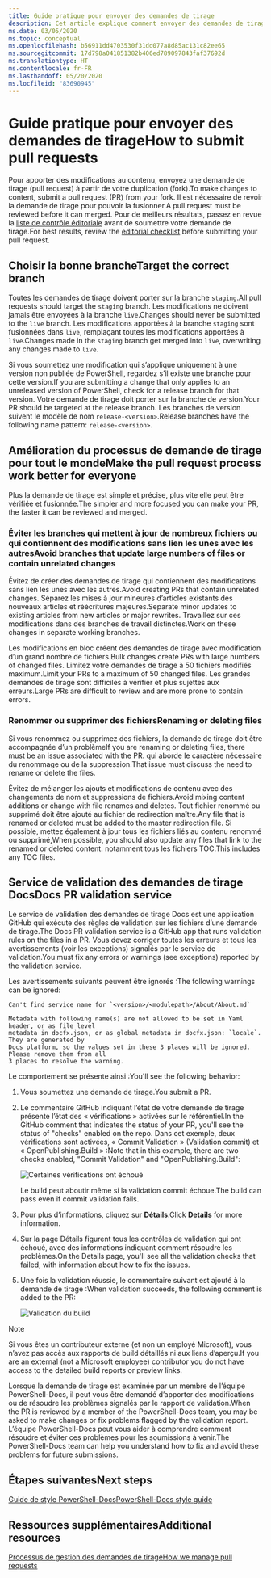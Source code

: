 ```yaml
---
title: Guide pratique pour envoyer des demandes de tirage
description: Cet article explique comment envoyer des demandes de tirage au référentiel PowerShell-Docs.
ms.date: 03/05/2020
ms.topic: conceptual
ms.openlocfilehash: b56911dd4703530f31dd077a8d85ac131c82ee65
ms.sourcegitcommit: 17d798a041851382b406ed789097843faf37692d
ms.translationtype: HT
ms.contentlocale: fr-FR
ms.lasthandoff: 05/20/2020
ms.locfileid: "83690945"
---
```

# <a name="how-to-submit-pull-requests"></a><span data-ttu-id="19765-103">Guide pratique pour envoyer des demandes de tirage</span><span class="sxs-lookup"><span data-stu-id="19765-103">How to submit pull requests</span></span>

<span data-ttu-id="19765-104">Pour apporter des modifications au contenu, envoyez une demande de tirage (pull request) à partir de votre duplication (fork).</span><span class="sxs-lookup"><span data-stu-id="19765-104">To make changes to content, submit a pull request (PR) from your fork.</span></span> <span data-ttu-id="19765-105">Il est nécessaire de revoir la demande de tirage pour pouvoir la fusionner.</span><span class="sxs-lookup"><span data-stu-id="19765-105">A pull request must be reviewed before it can merged.</span></span> <span data-ttu-id="19765-106">Pour de meilleurs résultats, passez en revue la [liste de contrôle éditoriale](editorial-checklist.md) avant de soumettre votre demande de tirage.</span><span class="sxs-lookup"><span data-stu-id="19765-106">For best results, review the [editorial checklist](editorial-checklist.md) before submitting your pull request.</span></span>

## <a name="target-the-correct-branch"></a><span data-ttu-id="19765-107">Choisir la bonne branche</span><span class="sxs-lookup"><span data-stu-id="19765-107">Target the correct branch</span></span>

<span data-ttu-id="19765-108">Toutes les demandes de tirage doivent porter sur la branche `staging`.</span><span class="sxs-lookup"><span data-stu-id="19765-108">All pull requests should target the `staging` branch.</span></span> <span data-ttu-id="19765-109">Les modifications ne doivent jamais être envoyées à la branche `live`.</span><span class="sxs-lookup"><span data-stu-id="19765-109">Changes should never be submitted to the `live` branch.</span></span> <span data-ttu-id="19765-110">Les modifications apportées à la branche `staging` sont fusionnées dans `live`, remplaçant toutes les modifications apportées à `live`.</span><span class="sxs-lookup"><span data-stu-id="19765-110">Changes made in the `staging` branch get merged into `live`, overwriting any changes made to `live`.</span></span>

<span data-ttu-id="19765-111">Si vous soumettez une modification qui s’applique uniquement à une version non publiée de PowerShell, regardez s’il existe une branche pour cette version.</span><span class="sxs-lookup"><span data-stu-id="19765-111">If you are submitting a change that only applies to an unreleased version of PowerShell, check for a release branch for that version.</span></span> <span data-ttu-id="19765-112">Votre demande de tirage doit porter sur la branche de version.</span><span class="sxs-lookup"><span data-stu-id="19765-112">Your PR should be targeted at the release branch.</span></span> <span data-ttu-id="19765-113">Les branches de version suivent le modèle de nom `release-<version>`.</span><span class="sxs-lookup"><span data-stu-id="19765-113">Release branches have the following name pattern: `release-<version>`.</span></span>

## <a name="make-the-pull-request-process-work-better-for-everyone"></a><span data-ttu-id="19765-114">Amélioration du processus de demande de tirage pour tout le monde</span><span class="sxs-lookup"><span data-stu-id="19765-114">Make the pull request process work better for everyone</span></span>

<span data-ttu-id="19765-115">Plus la demande de tirage est simple et précise, plus vite elle peut être vérifiée et fusionnée.</span><span class="sxs-lookup"><span data-stu-id="19765-115">The simpler and more focused you can make your PR, the faster it can be reviewed and merged.</span></span>

### <a name="avoid-branches-that-update-large-numbers-of-files-or-contain-unrelated-changes"></a><span data-ttu-id="19765-116">Éviter les branches qui mettent à jour de nombreux fichiers ou qui contiennent des modifications sans lien les unes avec les autres</span><span class="sxs-lookup"><span data-stu-id="19765-116">Avoid branches that update large numbers of files or contain unrelated changes</span></span>

<span data-ttu-id="19765-117">Évitez de créer des demandes de tirage qui contiennent des modifications sans lien les unes avec les autres.</span><span class="sxs-lookup"><span data-stu-id="19765-117">Avoid creating PRs that contain unrelated changes.</span></span> <span data-ttu-id="19765-118">Séparez les mises à jour mineures d’articles existants des nouveaux articles et réécritures majeures.</span><span class="sxs-lookup"><span data-stu-id="19765-118">Separate minor updates to existing articles from new articles or major rewrites.</span></span> <span data-ttu-id="19765-119">Travaillez sur ces modifications dans des branches de travail distinctes.</span><span class="sxs-lookup"><span data-stu-id="19765-119">Work on these changes in separate working branches.</span></span>

<span data-ttu-id="19765-120">Les modifications en bloc créent des demandes de tirage avec modification d’un grand nombre de fichiers.</span><span class="sxs-lookup"><span data-stu-id="19765-120">Bulk changes create PRs with large numbers of changed files.</span></span> <span data-ttu-id="19765-121">Limitez votre demandes de tirage à 50 fichiers modifiés maximum.</span><span class="sxs-lookup"><span data-stu-id="19765-121">Limit your PRs to a maximum of 50 changed files.</span></span> <span data-ttu-id="19765-122">Les grandes demandes de tirage sont difficiles à vérifier et plus sujettes aux erreurs.</span><span class="sxs-lookup"><span data-stu-id="19765-122">Large PRs are difficult to review and are more prone to contain errors.</span></span>

### <a name="renaming-or-deleting-files"></a><span data-ttu-id="19765-123">Renommer ou supprimer des fichiers</span><span class="sxs-lookup"><span data-stu-id="19765-123">Renaming or deleting files</span></span>

<span data-ttu-id="19765-124">Si vous renommez ou supprimez des fichiers, la demande de tirage doit être accompagnée d’un problème</span><span class="sxs-lookup"><span data-stu-id="19765-124">If you are renaming or deleting files, there must be an issue associated with the PR.</span></span> <span data-ttu-id="19765-125">qui aborde le caractère nécessaire du renommage ou de la suppression.</span><span class="sxs-lookup"><span data-stu-id="19765-125">That issue must discuss the need to rename or delete the files.</span></span>

<span data-ttu-id="19765-126">Évitez de mélanger les ajouts et modifications de contenu avec des changements de nom et suppressions de fichiers.</span><span class="sxs-lookup"><span data-stu-id="19765-126">Avoid mixing content additions or change with file renames and deletes.</span></span> <span data-ttu-id="19765-127">Tout fichier renommé ou supprimé doit être ajouté au fichier de redirection maître.</span><span class="sxs-lookup"><span data-stu-id="19765-127">Any file that is renamed or deleted must be added to the master redirection file.</span></span> <span data-ttu-id="19765-128">Si possible, mettez également à jour tous les fichiers liés au contenu renommé ou supprimé,</span><span class="sxs-lookup"><span data-stu-id="19765-128">When possible, you should also update any files that link to the renamed or deleted content.</span></span> <span data-ttu-id="19765-129">notamment tous les fichiers TOC.</span><span class="sxs-lookup"><span data-stu-id="19765-129">This includes any TOC files.</span></span>

## <a name="docs-pr-validation-service"></a><span data-ttu-id="19765-130">Service de validation des demandes de tirage Docs</span><span class="sxs-lookup"><span data-stu-id="19765-130">Docs PR validation service</span></span>

<span data-ttu-id="19765-131">Le service de validation des demandes de tirage Docs est une application GitHub qui exécute des règles de validation sur les fichiers d’une demande de tirage.</span><span class="sxs-lookup"><span data-stu-id="19765-131">The Docs PR validation service is a GitHub app that runs validation rules on the files in a PR.</span></span> <span data-ttu-id="19765-132">Vous devez corriger toutes les erreurs et tous les avertissements (voir les exceptions) signalés par le service de validation.</span><span class="sxs-lookup"><span data-stu-id="19765-132">You must fix any errors or warnings (see exceptions) reported by the validation service.</span></span>

<span data-ttu-id="19765-133">Les avertissements suivants peuvent être ignorés :</span><span class="sxs-lookup"><span data-stu-id="19765-133">The following warnings can be ignored:</span></span>

```
Can't find service name for `<version>/<modulepath>/About/About.md`
```

```
Metadata with following name(s) are not allowed to be set in Yaml header, or as file level
metadata in docfx.json, or as global metadata in docfx.json: `locale`. They are generated by
Docs platform, so the values set in these 3 places will be ignored. Please remove them from all
3 places to resolve the warning.
```

<span data-ttu-id="19765-134">Le comportement se présente ainsi :</span><span class="sxs-lookup"><span data-stu-id="19765-134">You'll see the following behavior:</span></span>

1. <span data-ttu-id="19765-135">Vous soumettez une demande de tirage.</span><span class="sxs-lookup"><span data-stu-id="19765-135">You submit a PR.</span></span>
1. <span data-ttu-id="19765-136">Le commentaire GitHub indiquant l’état de votre demande de tirage présente l’état des « vérifications » activées sur le référentiel.</span><span class="sxs-lookup"><span data-stu-id="19765-136">In the GitHub comment that indicates the status of your PR, you'll see the status of "checks" enabled on the repo.</span></span> <span data-ttu-id="19765-137">Dans cet exemple, deux vérifications sont activées, « Commit Validation » (Validation commit) et « OpenPublishing.Build » :</span><span class="sxs-lookup"><span data-stu-id="19765-137">Note that in this example, there are two checks enabled, "Commit Validation" and "OpenPublishing.Build":</span></span>

   ![Certaines vérifications ont échoué](media/pull-requests/validation-failed.png)

   <span data-ttu-id="19765-139">Le build peut aboutir même si la validation commit échoue.</span><span class="sxs-lookup"><span data-stu-id="19765-139">The build can pass even if commit validation fails.</span></span>

1. <span data-ttu-id="19765-140">Pour plus d’informations, cliquez sur **Détails**.</span><span class="sxs-lookup"><span data-stu-id="19765-140">Click **Details** for more information.</span></span>
1. <span data-ttu-id="19765-141">Sur la page Détails figurent tous les contrôles de validation qui ont échoué, avec des informations indiquant comment résoudre les problèmes.</span><span class="sxs-lookup"><span data-stu-id="19765-141">On the Details page, you'll see all the validation checks that failed, with information about how to fix the issues.</span></span>
1. <span data-ttu-id="19765-142">Une fois la validation réussie, le commentaire suivant est ajouté à la demande de tirage :</span><span class="sxs-lookup"><span data-stu-id="19765-142">When validation succeeds, the following comment is added to the PR:</span></span>

   ![Validation du build](media/pull-requests/build-validation.png)

> [!NOTE]
> <span data-ttu-id="19765-144">Si vous êtes un contributeur externe (et non un employé Microsoft), vous n’avez pas accès aux rapports de build détaillés ni aux liens d’aperçu.</span><span class="sxs-lookup"><span data-stu-id="19765-144">If you are an external (not a Microsoft employee) contributor you do not have access to the detailed build reports or preview links.</span></span>

<span data-ttu-id="19765-145">Lorsque la demande de tirage est examinée par un membre de l’équipe PowerShell-Docs, il peut vous être demandé d’apporter des modifications ou de résoudre les problèmes signalés par le rapport de validation.</span><span class="sxs-lookup"><span data-stu-id="19765-145">When the PR is reviewed by a member of the PowerShell-Docs team, you may be asked to make changes or fix problems flagged by the validation report.</span></span> <span data-ttu-id="19765-146">L’équipe PowerShell-Docs peut vous aider à comprendre comment résoudre et éviter ces problèmes pour les soumissions à venir.</span><span class="sxs-lookup"><span data-stu-id="19765-146">The PowerShell-Docs team can help you understand how to fix and avoid these problems for future submissions.</span></span>

## <a name="next-steps"></a><span data-ttu-id="19765-147">Étapes suivantes</span><span class="sxs-lookup"><span data-stu-id="19765-147">Next steps</span></span>

[<span data-ttu-id="19765-148">Guide de style PowerShell-Docs</span><span class="sxs-lookup"><span data-stu-id="19765-148">PowerShell-Docs style guide</span></span>](powershell-style-guide.md)

## <a name="additional-resources"></a><span data-ttu-id="19765-149">Ressources supplémentaires</span><span class="sxs-lookup"><span data-stu-id="19765-149">Additional resources</span></span>

[<span data-ttu-id="19765-150">Processus de gestion des demandes de tirage</span><span class="sxs-lookup"><span data-stu-id="19765-150">How we manage pull requests</span></span>](managing-pull-requests.md)
